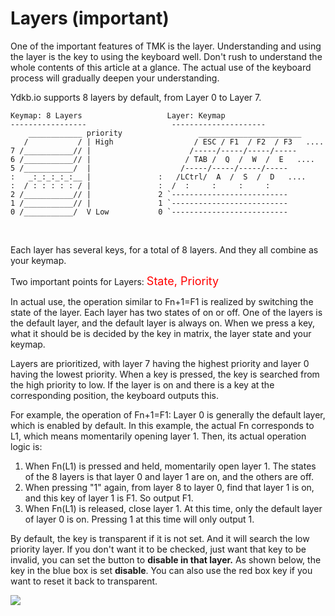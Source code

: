 # Layers (important)

One of the important features of TMK is the layer. Understanding and using the layer is the key to using the keyboard well. Don't rush to understand the whole contents of this article at a glance. The actual use of the keyboard process will gradually deepen your understanding.

Ydkb.io supports 8 layers by default, from Layer 0 to Layer 7.

    Keymap: 8 Layers                   Layer: Keymap
    -----------------                   ---------------------
        ____________ priority                 _______________________
       /           / | High                  / ESC / F1  / F2  / F3   ....
    7 /___________// |                      /-----/-----/-----/-----
    6 /___________// |                     / TAB /  Q  /  W  /  E   ....
    5 /___________/  |                    /-----/-----/-----/-----
    :   _:_:_:_:_:__ |               :   /LCtrl/  A  /  S  /  D   ....
    :  / : : : : : / |               :  /  :     :     :     :
    2 /___________// |               2 `--------------------------
    1 /___________// |               1 `--------------------------
    0 /___________/  V Low           0 `--------------------------
   

Each layer has several keys, for a total of 8 layers. And they all combine as your keymap.

Two important points for Layers: <html><font color="red" size="+1">State, Priority</font></html>

In actual use, the operation similar to Fn+1=F1 is realized by switching the state of the layer. Each layer has two states of on or off. One of the layers is the default layer, and the default layer is always on. When we press a key, what it should be is decided by the key in matrix, the layer state and your keymap.

Layers are prioritized, with layer 7 having the highest priority and layer 0 having the lowest priority. When a key is pressed, the key is searched from the high priority to low. If the layer is on and there is a key at the corresponding position, the keyboard outputs this.

For example, the operation of Fn+1=F1: Layer 0 is generally the default layer, which is enabled by default. In this example, the actual Fn corresponds to L1, which means momentarily opening layer 1. Then, its actual operation logic is:
  1. When Fn(L1) is pressed and held,  momentarily open layer 1. The states of the 8 layers is that layer 0 and layer 1 are on, and the others are off.
  2. When pressing "1" again, from layer 8 to layer 0, find that layer 1 is on, and this key of layer 1 is F1. So output F1.
  3. When Fn(L1) is released, close layer 1. At this time, only the default layer of layer 0 is on. Pressing 1 at this time will only output 1.

By default, the key is transparent if it is not set. And it will search the low priority layer. If you don't want it to be checked, just want that key to be invalid, you can set the button to **disable in that layer.** As shown below, the key in the blue box is set **disable**. You can also use the red box key if you want to reset it back to transparent.

<div style="width: 660px">

![](assets/layers-01.png?660)
</div>
